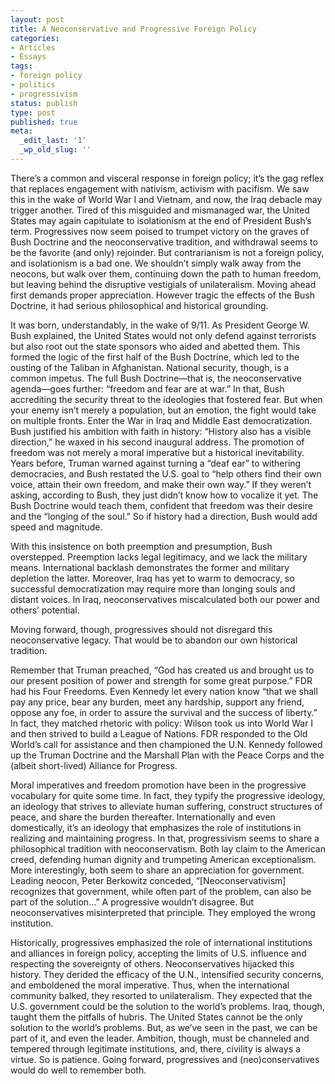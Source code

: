 ```yaml
---
layout: post
title: A Neoconservative and Progressive Foreign Policy
categories:
- Articles
- Essays
tags:
- foreign policy
- politics
- progressivism
status: publish
type: post
published: true
meta:
  _edit_last: '1'
  _wp_old_slug: ''
---
```

There’s a common and visceral response in foreign policy; it’s the gag reflex that replaces engagement with nativism, activism with pacifism. We saw this in the wake of World War I and Vietnam, and now, the Iraq debacle may trigger another. Tired of this misguided and mismanaged war, the United States may again capitulate to isolationism at the end of President Bush’s term. Progressives now seem poised to trumpet victory on the graves of Bush Doctrine and the neoconservative tradition, and withdrawal seems to be the favorite (and only) rejoinder. But contrarianism is not a foreign policy, and isolationism is a bad one. We shouldn’t simply walk away from the neocons, but walk over them, continuing down the path to human freedom, but leaving behind the disruptive vestigials of unilateralism.
Moving ahead first demands proper appreciation. However tragic the effects of the Bush Doctrine, it had serious philosophical and historical grounding.

It was born, understandably, in the wake of 9/11. As President George W. Bush explained, the United States would not only defend against terrorists but also root out the state sponsors who aided and abetted them. This formed the logic of the first half of the Bush Doctrine, which led to the ousting of the Taliban in Afghanistan. National security, though, is a common impetus. The full Bush Doctrine—that is, the neoconservative agenda—goes further: “freedom and fear are at war.” In that, Bush accrediting the security threat to the ideologies that fostered fear. But when your enemy isn’t merely a population, but an emotion, the fight would take on multiple fronts. Enter the War in Iraq and Middle East democratization. Bush justified his ambition with faith in history: “History also has a visible direction,” he waxed in his second inaugural address. The promotion of freedom was not merely a moral imperative but a historical inevitability. Years before, Truman warned against turning a “deaf ear” to withering democracies, and Bush restated the U.S. goal to “help others find their own voice, attain their own freedom, and make their own way.” If they weren’t asking, according to Bush, they just didn’t know how to vocalize it yet. The Bush Doctrine would teach them, confident that freedom was their desire and the “longing of the soul.” So if history had a direction, Bush would add speed and magnitude.

With this insistence on both preemption and presumption, Bush overstepped. Preemption lacks legal legitimacy, and we lack the military means. International backlash demonstrates the former and military depletion the latter. Moreover, Iraq has yet to warm to democracy, so successful democratization may require more than longing souls and distant voices. In Iraq, neoconservatives miscalculated both our power and others’ potential.

Moving forward, though, progressives should not disregard this neoconservative legacy. That would be to abandon our own historical tradition.

Remember that Truman preached, “God has created us and brought us to our present position of power and strength for some great purpose.” FDR had his Four Freedoms. Even Kennedy let every nation know “that we shall pay any price, bear any burden, meet any hardship, support any friend, oppose any foe, in order to assure the survival and the success of liberty.” In fact, they matched rhetoric with policy: Wilson took us into World War I and then strived to build a League of Nations. FDR responded to the Old World’s call for assistance and then championed the U.N. Kennedy followed up the Truman Doctrine and the Marshall Plan with the Peace Corps and the (albeit short-lived) Alliance for Progress.

Moral imperatives and freedom promotion have been in the progressive vocabulary for quite some time. In fact, they typify the progressive ideology, an ideology that strives to alleviate human suffering, construct structures of peace, and share the burden thereafter.  Internationally and even domestically, it’s an ideology that emphasizes the role of institutions in realizing and maintaining progress.
In that, progressivism seems to share a philosophical tradition with neoconservatism. Both lay claim to the American creed, defending human dignity and trumpeting American exceptionalism. More interestingly, both seem to share an appreciation for government. Leading neocon, Peter Berkowitz conceded, “[Neoconservativism] recognizes that government, while often part of the problem, can also be part of the solution…” A progressive wouldn’t disagree. But neoconservatives misinterpreted that principle. They employed the wrong institution.

Historically, progressives emphasized the role of international institutions and alliances in foreign policy, accepting the limits of U.S. influence and respecting the sovereignty of others. Neoconservatives hijacked this history. They derided the efficacy of the U.N., intensified security concerns, and emboldened the moral imperative. Thus, when the international community balked, they resorted to unilateralism. They expected that the U.S. government could be the solution to the world’s problems. Iraq, though, taught them the pitfalls of hubris.
The United States cannot be the only solution to the world’s problems. But, as we’ve seen in the past, we can be part of it, and even the leader. Ambition, though, must be channeled and tempered through legitimate institutions, and, there, civility is always a virtue. So is patience. Going forward, progressives and (neo)conservatives would do well to remember both.
